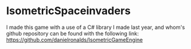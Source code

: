 # IsometricSpaceinvaders

I made this game with a use of a C# library I made last year, and whom's github repository can be found with the following link:
https://github.com/danielronalds/IsometricGameEngine
